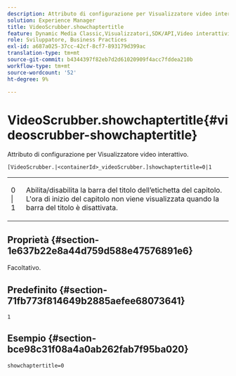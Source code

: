 ```yaml
---
description: Attributo di configurazione per Visualizzatore video interattivo.
solution: Experience Manager
title: VideoScrubber.showchaptertitle
feature: Dynamic Media Classic,Visualizzatori,SDK/API,Video interattivi
role: Sviluppatore, Business Practices
exl-id: a687a025-37cc-42cf-8cf7-893179d399ac
translation-type: tm+mt
source-git-commit: b4344397f82eb7d2d61020909f4acc7fddea210b
workflow-type: tm+mt
source-wordcount: '52'
ht-degree: 9%

---
```


# VideoScrubber.showchaptertitle{#videoscrubber-showchaptertitle}

Attributo di configurazione per Visualizzatore video interattivo.

`[VideoScrubber.|<containerId>_videoScrubber.]showchaptertitle=0|1`

<table id="table_441553CD34C94A58A9D7CBF772DEDDB6"> 
 <tbody> 
  <tr> 
   <td colname="col1"> <p> <span class="codeph"> 0 | 1</span> </p> </td> 
   <td colname="col2"> <p> Abilita/disabilita la barra del titolo dell’etichetta del capitolo. L'ora di inizio del capitolo non viene visualizzata quando la barra del titolo è disattivata. </p> </td> 
  </tr> 
 </tbody> 
</table>

## Proprietà {#section-1e637b22e8a44d759d588e47576891e6}

Facoltativo.

## Predefinito {#section-71fb773f814649b2885aefee68073641}

`1`

## Esempio {#section-bce98c31f08a4a0ab262fab7f95ba020}

```
showchaptertitle=0
```
